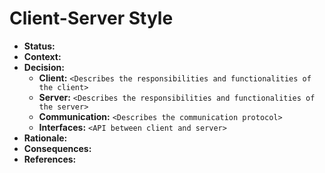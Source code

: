 # Client-Server Style

- **Status:**
- **Context:**
- **Decision:**
  - **Client:** `<Describes the responsibilities and functionalities of the client>`
  - **Server:** `<Describes the responsibilities and functionalities of the server>`
  - **Communication:** `<Describes the communication protocol>`
  - **Interfaces:** `<API between client and server>`
- **Rationale:**
- **Consequences:**
- **References:**
